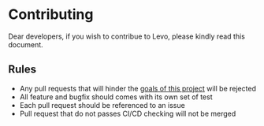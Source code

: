 # Contributing
Dear developers, if you wish to contribue to Levo, please kindly read this document.

## Rules 
- Any pull requests that will hinder the [goals of this project](https://github.com/levo-framework/core#goals-of-levo) will be rejected
- All feature and bugfix should comes with its own set of test
- Each pull request should be referenced to an issue
- Pull request that do not passes CI/CD checking will not be merged
